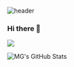 ![header](https://capsule-render.vercel.app/api?type=Rect&color=timeGradient&text=%20MG%20&height=300&fontSize=100&textBg=true)

### Hi there 👋


<img src="https://img.shields.io/badge/Spring-6DB33F?style=flat-square&logo=Spring&logoColor=white"/></a>

![MG's GitHub Stats](https://github-readme-stats.vercel.app/api?username=MyunggiM&show_icons=true)
